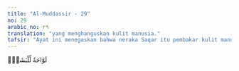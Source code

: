 ```yaml
---
title: "Al-Muddassir - 29"
no: 29
arabic_no: ٢٩
translation: "yang menghanguskan kulit manusia."
tafsir: "Ayat ini menegaskan bahwa neraka Saqar itu pembakar kulit manusia. Maksudnya, Saqar itu membakar hangus kulit manusia sampai hitam warnanya. Makna kata lawwahah dalam ayat ini sebenarnya adalah \"yang mengubah kulit menjadi hitam\". Lebih hitam dari kegelapan malam."
---
```


لَوَّاحَةٌ لِّلْبَشَرِۚ 
